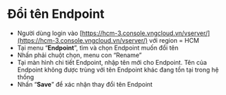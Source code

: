 # Đổi tên Endpoint



* Người dùng login vào [https://hcm-3.console.vngcloud.vn/vserver/](https://hcm-3.console.vngcloud.vn/vserver/) với region = HCM
* &#x20;Tại menu “**Endpoint**”, tìm và chọn Endpoint muốn đổi tên
* Nhấn phải chuột chọn, menu con “Rename”
* Tại màn hình chi tiết Endpoint, nhập tên mới cho Endpoint. Tên của Endpoint không được trùng với tên Endpoint khác đang tồn tại trong hệ thống
* Nhấn “**Save**” để xác nhận thay đổi tên Endpoint
